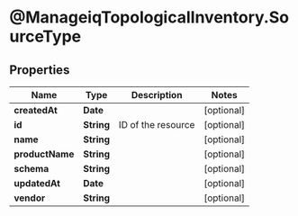 # @ManageiqTopologicalInventory.SourceType

## Properties
Name | Type | Description | Notes
------------ | ------------- | ------------- | -------------
**createdAt** | **Date** |  | [optional] 
**id** | **String** | ID of the resource | [optional] 
**name** | **String** |  | [optional] 
**productName** | **String** |  | [optional] 
**schema** | **String** |  | [optional] 
**updatedAt** | **Date** |  | [optional] 
**vendor** | **String** |  | [optional] 


